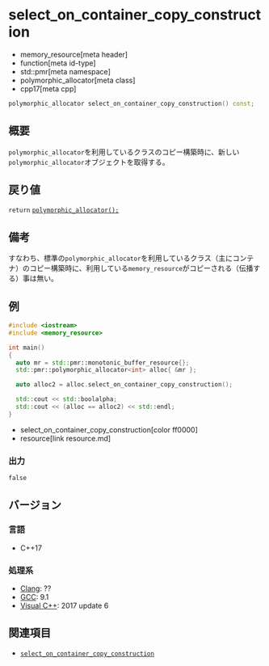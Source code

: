 # select_on_container_copy_construction
* memory_resource[meta header]
* function[meta id-type]
* std::pmr[meta namespace]
* polymorphic_allocator[meta class]
* cpp17[meta cpp]

```cpp
polymorphic_allocator select_on_container_copy_construction() const;
```

## 概要
`polymorphic_allocator`を利用しているクラスのコピー構築時に、新しい`polymorphic_allocator`オブジェクトを取得する。

## 戻り値
`return` [`polymorphic_allocator();`](op_constructor.md)

## 備考
すなわち、標準の`polymorphic_allocator`を利用しているクラス（主にコンテナ）のコピー構築時に、利用している`memory_resource`がコピーされる（伝播する）事は無い。

## 例
```cpp example
#include <iostream>
#include <memory_resource>

int main()
{
  auto mr = std::pmr::monotonic_buffer_resource{};
  std::pmr::polymorphic_allocator<int> alloc{ &mr };

  auto alloc2 = alloc.select_on_container_copy_construction();

  std::cout << std::boolalpha;
  std::cout << (alloc == alloc2) << std::endl;
}
```
* select_on_container_copy_construction[color ff0000]
* resource[link resource.md]

### 出力
```
false
```

## バージョン
### 言語
- C++17

### 処理系
- [Clang](/implementation.md#clang): ??
- [GCC](/implementation.md#gcc): 9.1
- [Visual C++](/implementation.md#visual_cpp): 2017 update 6

## 関連項目
- [`select_on_container_copy_construction`](/reference/memory/allocator_traits/select_on_container_copy_construction.md)